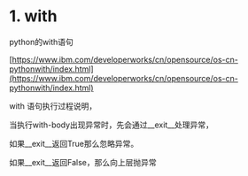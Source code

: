 # 1. with

python的with语句

[https://www.ibm.com/developerworks/cn/opensource/os-cn-pythonwith/index.html](https://www.ibm.com/developerworks/cn/opensource/os-cn-pythonwith/index.html)




with 语句执行过程说明，

当执行with-body出现异常时，先会通过__exit__处理异常，

如果__exit__返回True那么忽略异常。

如果__exit__返回False，那么向上层抛异常
















